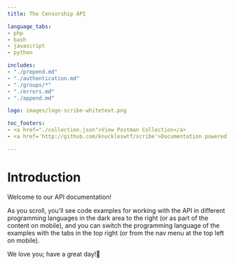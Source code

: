 ```yaml
---
title: The Censorship API

language_tabs:
- php
- bash
- javascript
- python

includes:
- "./prepend.md"
- "./authentication.md"
- "./groups/*"
- "./errors.md"
- "./append.md"

logo: images/logo-scribe-whitetext.png

toc_footers:
- <a href="./collection.json">View Postman Collection</a>
- <a href='http://github.com/knuckleswtf/scribe'>Documentation powered by Scribe ✍</a>

---
```


# Introduction

Welcome to our API documentation!

<aside>As you scroll, you'll see code examples for working with the API in different programming languages in the dark area to the right (or as part of the content on mobile), and you can switch the programming language of the examples with the tabs in the top right (or from the nav menu at the top left on mobile).</aside>

We love you; have a great day!💚
